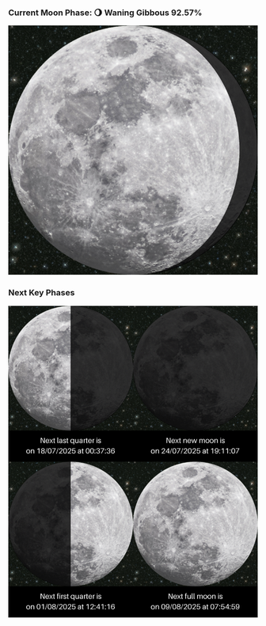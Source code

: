 ### Current Moon Phase: 🌖 Waning Gibbous 92.57%
![Moon Phase](moonphase.png)
### Next Key Phases
![Gallery](gallery.png)